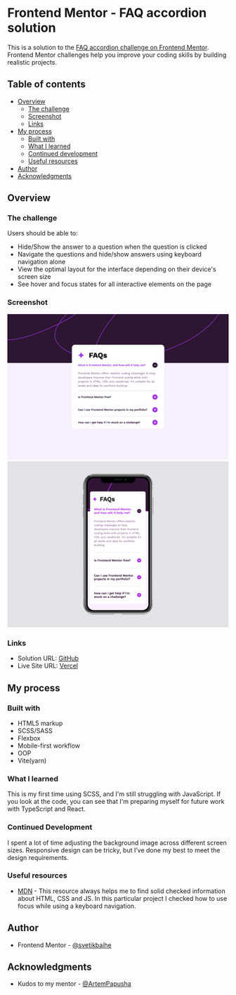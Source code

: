 # Frontend Mentor - FAQ accordion solution

This is a solution to the [FAQ accordion challenge on Frontend Mentor](https://www.frontendmentor.io/challenges/faq-accordion-wyfFdeBwBz). Frontend Mentor challenges help you improve your coding skills by building realistic projects. 

## Table of contents

- [Overview](#overview)
  - [The challenge](#the-challenge)
  - [Screenshot](#screenshot)
  - [Links](#links)
- [My process](#my-process)
  - [Built with](#built-with)
  - [What I learned](#what-i-learned)
  - [Continued development](#continued-development)
  - [Useful resources](#useful-resources)
- [Author](#author)
- [Acknowledgments](#acknowledgments)

## Overview

### The challenge

Users should be able to:

- Hide/Show the answer to a question when the question is clicked
- Navigate the questions and hide/show answers using keyboard navigation alone
- View the optimal layout for the interface depending on their device's screen size
- See hover and focus states for all interactive elements on the page

### Screenshot

![Desktop](public/screenshots/desktop.png)
![Mobile](public/screenshots/mobile.png)

### Links

- Solution URL: [GitHub](https://github.com/svetikbaihe/FAQs-accordion.io.git)
- Live Site URL: [Vercel](https://faqs-accordion-io-git-main-svetas-projects-dd4a3c95.vercel.app/)

## My process

### Built with

- HTML5 markup
- SCSS/SASS
- Flexbox
- Mobile-first workflow
- OOP
- Vite(yarn)

### What I learned

This is my first time using SCSS, and I'm still struggling with JavaScript. If you look at the code, you can see that I'm preparing myself for future work with TypeScript and React.

### Continued Development

I spent a lot of time adjusting the background image across different screen sizes. Responsive design can be tricky, but I’ve done my best to meet the design requirements. 

### Useful resources

- [MDN](https://developer.mozilla.org/en-US/) - This resource always helps me to find solid checked information about HTML, CSS and JS. In this particular project I checked how to use focus while using a keyboard navigation.

## Author

- Frontend Mentor -
  [@svetikbaihe](https://www.frontendmentor.io/profile/svetikbaihe)

## Acknowledgments

- Kudos to my mentor - [@ArtemPapusha](https://github.com/ArtemPapusha)
